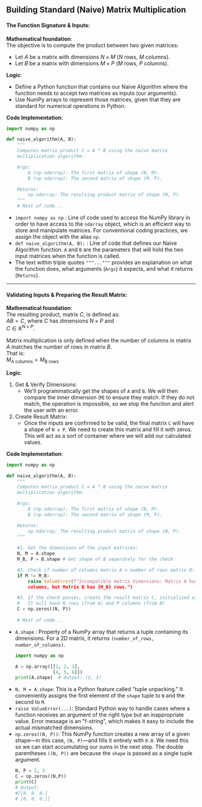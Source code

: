 ## Building Standard (Naive) Matrix Multiplication

#### The Function Signature & Inputs:

**Mathematical foundation**:  
The objective is to compute the product between two given matrices:

- Let $A$ be a matrix with dimensions $N \times M$ ($N$ rows, $M$ columns).
- Let $B$ be a matrix with dimensions $M \times P$ ($M$ rows, $P$ columns).



**Logic**:
- Define a Python function that contains our Naive Algorithm where the function needs to accept two matrices as inputs (our arguments). 
- Use NumPy arrays to represent those matrices, given that they are standard for numerical operations in Python. 


**Code Implementation**:
```python
import numpy as np

def naive_algorithm(A, B):
    """
    Computes matrix product C = A * B using the naive matrix
    multiplication algorithm.

    Args:
        A (np.ndarray): The first matrix of shape (N, M).
        B (np.ndarray): The second matrix of shape (M, P).

    Returns:
        np.ndarray: The resulting product matrix of shape (N, P).
    """
    # Rest of code...
```

- `import numpy as np` : Line of code used to access the NumPy library in order to have access to the `ndarray` object, which is an efficient way to store and manipulate matrices. For conventional coding practices, we assign the object with the alias `np`.
- `def naive_algorithm(A, B):` : Line of code that defines our Naive Algorithm function. `A` and `B` are the parameters that will hold the two input matrices when the function is called.
- The text within triple quotes `"""..."""` provides an explanation on what the function does, what arguments (`Args`) it expects, and what it returns (`Returns`).


---

#### Validating Inputs & Preparing the Result Matrix:

**Mathematical foundation**:  
The resulting product, matrix $C$, is defined as:  
$AB = C$, where $C$ has dimensions $N \times P$ and  
$C \in \mathbb{R}^{N \times P}$.

Matrix multiplication is only defined when the number of columns in matrix $A$ matches the number of rows in matrix $B$.  
That is:  
$M_{\text{A columns}} = M_{\text{B rows}}$



**Logic**:
1. Get & Verify Dimensions:
	- We'll programmatically get the shapes of `A` and `B`. We will then compare the inner dimension (`M`) to ensure they match. If they do not match, the operation is impossible, so we stop the function and alert the user with an error. 
2. Create Result Matrix:
	- Once the inputs are confirmed to be valid, the final matrix `C` will have a shape of `N x P`. We need to create this matrix and fill it with zeros. This will act as a sort of container where we will add our calculated values. 



**Code Implementation**:
```python
import numpy as np

def naive_algorithm(A, B):
    """
    Computes matrix product C = A * B using the naive matrix
    multiplication algorithm.

    Args:
        A (np.ndarray): The first matrix of shape (N, M).
        B (np.ndarray): The second matrix of shape (M, P).

    Returns:
        np.ndarray: The resulting product matrix of shape (N, P).
    """
    
    #1. Get the dimensions of the input matrices:
    N, M = A.shape
    M_B, P = B.shape # Get shape of B seperately for the check

	#2. Check if number of columns matrix A = number of rows matrix B:
	if M != M_B:
		raise ValueError(f"Incompatible matrix dimensions: Matrix A has {M}
		columns, but Matrix B has {M_B} rows.")

	#3. If the check passes, create the result matrix C, initialized with zeros.
	#   It will have N rows (from A) and P columns (from B)
	C = np.zeros((N, P))
	
	# Rest of code...
```

- `A.shape` : Property of a NumPy array that returns a tuple containing its dimensions. For a 2D matrix, it returns `(number_of_rows, number_of_columns)`.
  ```python
  import numpy as np

  A = np.array([[1, 2, 3],
                [4, 5, 6]])
  print(A.shape)  # Output: (2, 3)

- `N, M = A.shape`: This is a Python feature called "tuple unpacking." It conveniently assigns the first element of the `shape` tuple to `N` and the second to `M`.
- `raise ValueError(...)`: Standard Python way to handle cases where a function receives an argument of the right type but an inappropriate value. Error message is an "f-string", which makes it easy to include the actual mismatched dimensions.
- `np.zeros((N, P))`: This NumPy function creates a new array of a given shape—in this case, `(N, P)`—and fills it entirely with `0.0`. We need this so we can start accumulating our sums in the next step. The double parentheses `((N, P))` are because the `shape` is passed as a single tuple argument.
  ```python
  N, P = 2, 3
  C = np.zeros((N,P))
  print(C)
  # Output:
  #[[0. 0. 0.]
  # [0. 0. 0.]]


